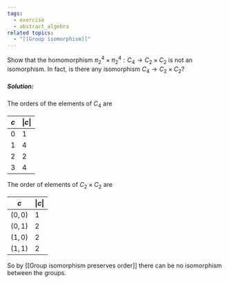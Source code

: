 ```yaml
---
tags:
  - exercise
  - abstract_algebra
related topics:
  - "[[Group isomorphism]]"
---
```

Show that the homomorphism $\pi^4_2 \times \pi^4_2 : C_4 \to C_2 \times C_2$ is not an isomorphism. In fact, is there any isomorphism $C_4 \to C_2 \times C_2$?
##### Solution:
The orders of the elements of $C_4$ are

| $c$ | $\vert c\vert$ |
| --- | -------------- |
| $0$ | $1$            |
| $1$ | $4$            |
| $2$ | $2$            |
| $3$ | $4$            |
The order of elements of $C_2\times C_2$ are

| $c$     | $\vert c\vert$ |
| ------- | -------------- |
| $(0,0)$ | $1$            |
| $(0,1)$ | $2$            |
| $(1,0)$ | $2$            |
| $(1,1)$ | $2$            |
So by [[Group isomorphism preserves order]] there can be no isomorphism between the groups.